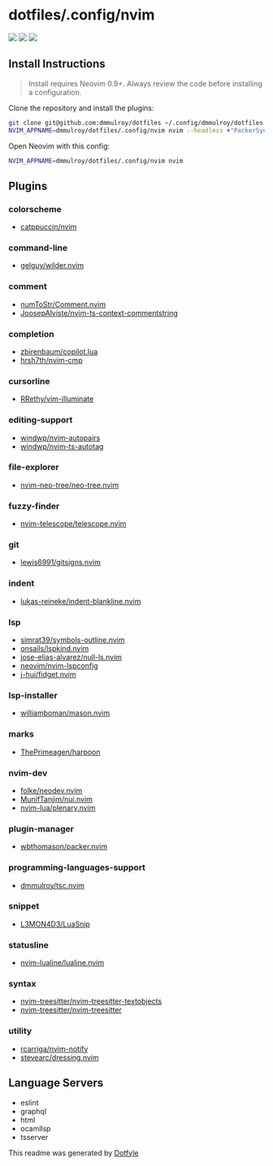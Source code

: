 # dotfiles/.config/nvim

<a href="https://dotfyle.com/dmmulroy/dotfiles-config-nvim"><img src="https://dotfyle.com/dmmulroy/dotfiles-config-nvim/badges/plugins?style=flat" /></a>
<a href="https://dotfyle.com/dmmulroy/dotfiles-config-nvim"><img src="https://dotfyle.com/dmmulroy/dotfiles-config-nvim/badges/leaderkey?style=flat" /></a>
<a href="https://dotfyle.com/dmmulroy/dotfiles-config-nvim"><img src="https://dotfyle.com/dmmulroy/dotfiles-config-nvim/badges/plugin-manager?style=flat" /></a>


## Install Instructions

 > Install requires Neovim 0.9+. Always review the code before installing a configuration.

Clone the repository and install the plugins:

```sh
git clone git@github.com:dmmulroy/dotfiles ~/.config/dmmulroy/dotfiles
NVIM_APPNAME=dmmulroy/dotfiles/.config/nvim nvim --headless +"PackerSync" +qa
```

Open Neovim with this config:

```sh
NVIM_APPNAME=dmmulroy/dotfiles/.config/nvim nvim
```

## Plugins

### colorscheme

+ [catppuccin/nvim](https://dotfyle.com/plugins/catppuccin/nvim)
### command-line

+ [gelguy/wilder.nvim](https://dotfyle.com/plugins/gelguy/wilder.nvim)
### comment

+ [numToStr/Comment.nvim](https://dotfyle.com/plugins/numToStr/Comment.nvim)
+ [JoosepAlviste/nvim-ts-context-commentstring](https://dotfyle.com/plugins/JoosepAlviste/nvim-ts-context-commentstring)
### completion

+ [zbirenbaum/copilot.lua](https://dotfyle.com/plugins/zbirenbaum/copilot.lua)
+ [hrsh7th/nvim-cmp](https://dotfyle.com/plugins/hrsh7th/nvim-cmp)
### cursorline

+ [RRethy/vim-illuminate](https://dotfyle.com/plugins/RRethy/vim-illuminate)
### editing-support

+ [windwp/nvim-autopairs](https://dotfyle.com/plugins/windwp/nvim-autopairs)
+ [windwp/nvim-ts-autotag](https://dotfyle.com/plugins/windwp/nvim-ts-autotag)
### file-explorer

+ [nvim-neo-tree/neo-tree.nvim](https://dotfyle.com/plugins/nvim-neo-tree/neo-tree.nvim)
### fuzzy-finder

+ [nvim-telescope/telescope.nvim](https://dotfyle.com/plugins/nvim-telescope/telescope.nvim)
### git

+ [lewis6991/gitsigns.nvim](https://dotfyle.com/plugins/lewis6991/gitsigns.nvim)
### indent

+ [lukas-reineke/indent-blankline.nvim](https://dotfyle.com/plugins/lukas-reineke/indent-blankline.nvim)
### lsp

+ [simrat39/symbols-outline.nvim](https://dotfyle.com/plugins/simrat39/symbols-outline.nvim)
+ [onsails/lspkind.nvim](https://dotfyle.com/plugins/onsails/lspkind.nvim)
+ [jose-elias-alvarez/null-ls.nvim](https://dotfyle.com/plugins/jose-elias-alvarez/null-ls.nvim)
+ [neovim/nvim-lspconfig](https://dotfyle.com/plugins/neovim/nvim-lspconfig)
+ [j-hui/fidget.nvim](https://dotfyle.com/plugins/j-hui/fidget.nvim)
### lsp-installer

+ [williamboman/mason.nvim](https://dotfyle.com/plugins/williamboman/mason.nvim)
### marks

+ [ThePrimeagen/harpoon](https://dotfyle.com/plugins/ThePrimeagen/harpoon)
### nvim-dev

+ [folke/neodev.nvim](https://dotfyle.com/plugins/folke/neodev.nvim)
+ [MunifTanjim/nui.nvim](https://dotfyle.com/plugins/MunifTanjim/nui.nvim)
+ [nvim-lua/plenary.nvim](https://dotfyle.com/plugins/nvim-lua/plenary.nvim)
### plugin-manager

+ [wbthomason/packer.nvim](https://dotfyle.com/plugins/wbthomason/packer.nvim)
### programming-languages-support

+ [dmmulroy/tsc.nvim](https://dotfyle.com/plugins/dmmulroy/tsc.nvim)
### snippet

+ [L3MON4D3/LuaSnip](https://dotfyle.com/plugins/L3MON4D3/LuaSnip)
### statusline

+ [nvim-lualine/lualine.nvim](https://dotfyle.com/plugins/nvim-lualine/lualine.nvim)
### syntax

+ [nvim-treesitter/nvim-treesitter-textobjects](https://dotfyle.com/plugins/nvim-treesitter/nvim-treesitter-textobjects)
+ [nvim-treesitter/nvim-treesitter](https://dotfyle.com/plugins/nvim-treesitter/nvim-treesitter)
### utility

+ [rcarriga/nvim-notify](https://dotfyle.com/plugins/rcarriga/nvim-notify)
+ [stevearc/dressing.nvim](https://dotfyle.com/plugins/stevearc/dressing.nvim)
## Language Servers

+ eslint
+ graphql
+ html
+ ocamllsp
+ tsserver


 This readme was generated by [Dotfyle](https://dotfyle.com)
